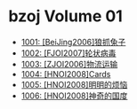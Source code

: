 # bzoj Volume 01

- [1001: [BeiJing2006]狼抓兔子](/editorials/bzoj/vol-01/1001.md)
- [1002: [FJOI2007]轮状病毒](/editorials/bzoj/vol-01/1002.md)
- [1003: [ZJOI2006]物流运输](/editorials/bzoj/vol-01/1003.md)
- [1004: [HNOI2008]Cards](/editorials/bzoj/vol-01/1004.md)
- [1005: [HNOI2008]明明的烦恼](/editorials/bzoj/vol-01/1005.md)
- [1006: [HNOI2008]神奇的国度](/editorials/bzoj/vol-01/1006.md)
